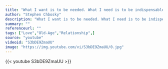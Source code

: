 ```yaml
---
title: "What I want is to be needed. What I need is to be indispensable to somebody. Who I need is somebody that will eat up all my free time, my ego, my attention. Somebody addicted to me. A mutual addiction."
author: "Stephen Chbosky"
description: "What I want is to be needed. What I need is to be indispensable to somebody. Who I need is somebody that will eat up all my free time, my ego, my attention. Somebody addicted to me. A mutual addiction. - Stephen Chbosky quotes from GetInspired365.com"
summary: ""
referenceurl: ""
tags: ["Love","Old-Age","Relationship",]
source: "youtube"
videoid: "S3bDE9ZmaUU"
image: "https://img.youtube.com/vi/S3bDE9ZmaUU/0.jpg"
---
```


{{< youtube S3bDE9ZmaUU >}}
